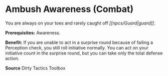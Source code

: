 ﻿---
cssclass: [feats]

---
# Ambush Awareness (Combat)

You are always on your toes and rarely caught off _[[npcs/Guard|guard]]_.

**Prerequisites:** Awareness.

**Benefit:** If you are unable to act in a surprise round because of failing a Perception check, you still roll initiative normally. You can act on your initiative count in the surprise round, but you can take only the total defense action.

**Source** Dirty Tactics Toolbox